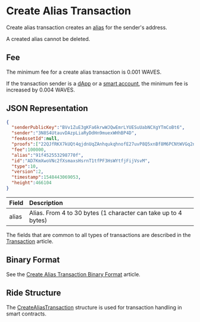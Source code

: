 # Create Alias Transaction

Create alias transaction creates an [alias](/en/blockchain/account/alias) for the sender's address.

A created alias cannot be deleted.

## Fee

The minimum fee for a create alias transaction is 0.001 WAVES.

If the transaction sender is a [dApp](/en/blockchain/account/dapp) or a [smart account](/en/blockchain/account/smart-account), the minimum fee is increased by 0.004 WAVES.

## JSON Representation

```json
{
  "senderPublicKey":"BVv1ZuE3gKFa6krwWJQwEmrLYUESuUabNCXgYTmCoBt6",
  "sender":"3N8S4UtauvDAzpLiaRyDdHn9muexWHhBP4D",
  "feeAssetId":null,
  "proofs":["22QJfRKX7kUQt4qjdnUqZAnhqukqhnofE27uvP8Q5xnBf8M6PCNtWVGq2ngm6m7Voe7duys59D1yU9jhKrmdXDCe"],
  "fee":100000,
  "alias":"91f452553298770f",
  "id":"AD7KmXwoVNc2fXsmaxsHsrnT1tfPF3HsWYtfjFijVsvM",
  "type":10,
  "version":2,
  "timestamp":1548443069053,
  "height":466104
}
```

| Field | Description |
| :--- | :--- |
| alias | Alias. From 4 to 30 bytes (1 character can take up to 4 bytes) |

The fields that are common to all types of transactions are described in the [Transaction](/en/blockchain/transaction/#json-representation) article.

## Binary Format

See the [Create Alias Transaction Binary Format](/en/blockchain/binary-format/transaction-binary-format/create-alias-transaction-binary-format) article.

## Ride Structure

The [CreateAliasTransaction](/en/ride/structures/transaction-structures/create-alias-transaction) structure is used for transaction handling in smart contracts.
